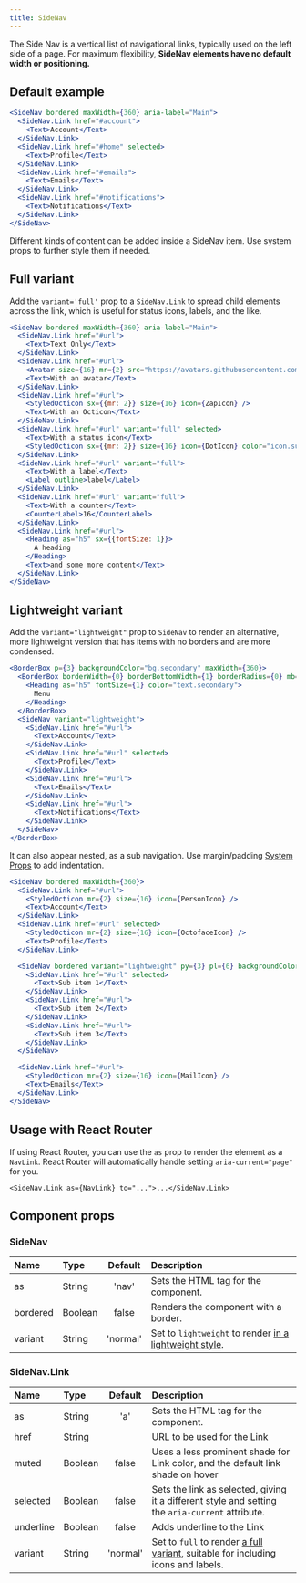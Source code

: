 ```yaml
---
title: SideNav
---
```


The Side Nav is a vertical list of navigational links, typically used on the left side of a page. For maximum flexibility, **SideNav elements have no default width or positioning.**

## Default example

```jsx live
<SideNav bordered maxWidth={360} aria-label="Main">
  <SideNav.Link href="#account">
    <Text>Account</Text>
  </SideNav.Link>
  <SideNav.Link href="#home" selected>
    <Text>Profile</Text>
  </SideNav.Link>
  <SideNav.Link href="#emails">
    <Text>Emails</Text>
  </SideNav.Link>
  <SideNav.Link href="#notifications">
    <Text>Notifications</Text>
  </SideNav.Link>
</SideNav>
```

Different kinds of content can be added inside a SideNav item. Use system props to further style them if needed.

## Full variant

Add the `variant='full'` prop to a `SideNav.Link` to spread child elements across the link, which is useful for status icons, labels, and the like.

```jsx live
<SideNav bordered maxWidth={360} aria-label="Main">
  <SideNav.Link href="#url">
    <Text>Text Only</Text>
  </SideNav.Link>
  <SideNav.Link href="#url">
    <Avatar size={16} mr={2} src="https://avatars.githubusercontent.com/hubot?s=32" />
    <Text>With an avatar</Text>
  </SideNav.Link>
  <SideNav.Link href="#url">
    <StyledOcticon sx={{mr: 2}} size={16} icon={ZapIcon} />
    <Text>With an Octicon</Text>
  </SideNav.Link>
  <SideNav.Link href="#url" variant="full" selected>
    <Text>With a status icon</Text>
    <StyledOcticon sx={{mr: 2}} size={16} icon={DotIcon} color="icon.success" />
  </SideNav.Link>
  <SideNav.Link href="#url" variant="full">
    <Text>With a label</Text>
    <Label outline>label</Label>
  </SideNav.Link>
  <SideNav.Link href="#url" variant="full">
    <Text>With a counter</Text>
    <CounterLabel>16</CounterLabel>
  </SideNav.Link>
  <SideNav.Link href="#url">
    <Heading as="h5" sx={{fontSize: 1}}>
      A heading
    </Heading>
    <Text>and some more content</Text>
  </SideNav.Link>
</SideNav>
```

## Lightweight variant

Add the `variant="lightweight"` prop to `SideNav` to render an alternative, more lightweight version that has items with no borders and are more condensed.

```jsx live
<BorderBox p={3} backgroundColor="bg.secondary" maxWidth={360}>
  <BorderBox borderWidth={0} borderBottomWidth={1} borderRadius={0} mb={2} pb={1}>
    <Heading as="h5" fontSize={1} color="text.secondary">
      Menu
    </Heading>
  </BorderBox>
  <SideNav variant="lightweight">
    <SideNav.Link href="#url">
      <Text>Account</Text>
    </SideNav.Link>
    <SideNav.Link href="#url" selected>
      <Text>Profile</Text>
    </SideNav.Link>
    <SideNav.Link href="#url">
      <Text>Emails</Text>
    </SideNav.Link>
    <SideNav.Link href="#url">
      <Text>Notifications</Text>
    </SideNav.Link>
  </SideNav>
</BorderBox>
```

It can also appear nested, as a sub navigation. Use margin/padding [System Props](/system-props) to add indentation.

```jsx live
<SideNav bordered maxWidth={360}>
  <SideNav.Link href="#url">
    <StyledOcticon mr={2} size={16} icon={PersonIcon} />
    <Text>Account</Text>
  </SideNav.Link>
  <SideNav.Link href="#url" selected>
    <StyledOcticon mr={2} size={16} icon={OctofaceIcon} />
    <Text>Profile</Text>
  </SideNav.Link>

  <SideNav bordered variant="lightweight" py={3} pl={6} backgroundColor="sidenav.selectedBg">
    <SideNav.Link href="#url" selected>
      <Text>Sub item 1</Text>
    </SideNav.Link>
    <SideNav.Link href="#url">
      <Text>Sub item 2</Text>
    </SideNav.Link>
    <SideNav.Link href="#url">
      <Text>Sub item 3</Text>
    </SideNav.Link>
  </SideNav>

  <SideNav.Link href="#url">
    <StyledOcticon mr={2} size={16} icon={MailIcon} />
    <Text>Emails</Text>
  </SideNav.Link>
</SideNav>
```

## Usage with React Router

If using React Router, you can use the `as` prop to render the element as a `NavLink`. React Router will automatically handle setting `aria-current="page"` for you.

```
<SideNav.Link as={NavLink} to="...">...</SideNav.Link>
```

## Component props

### SideNav

| Name     | Type    | Default  | Description                                                                    |
| :------- | :------ | :------: | :----------------------------------------------------------------------------- |
| as       | String  |  'nav'   | Sets the HTML tag for the component.                                           |
| bordered | Boolean |  false   | Renders the component with a border.                                           |
| variant  | String  | 'normal' | Set to `lightweight` to render [in a lightweight style](#lightweight-variant). |

### SideNav.Link

| Name      | Type    | Default  | Description                                                                                       |
| :-------- | :------ | :------: | :------------------------------------------------------------------------------------------------ |
| as        | String  |   'a'    | Sets the HTML tag for the component.                                                              |
| href      | String  |          | URL to be used for the Link                                                                       |
| muted     | Boolean |  false   | Uses a less prominent shade for Link color, and the default link shade on hover                   |
| selected  | Boolean |  false   | Sets the link as selected, giving it a different style and setting the `aria-current` attribute.  |
| underline | Boolean |  false   | Adds underline to the Link                                                                        |
| variant   | String  | 'normal' | Set to `full` to render [a full variant](#full-variant), suitable for including icons and labels. |
